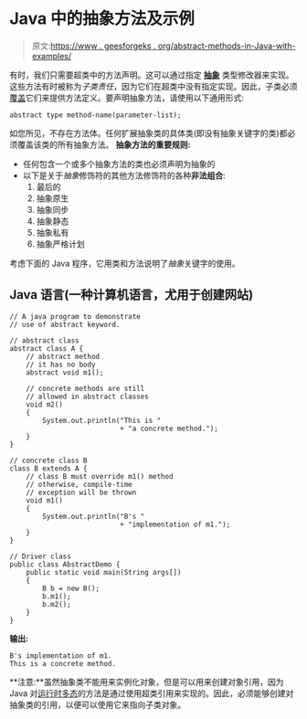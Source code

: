 # Java 中的抽象方法及示例

> 原文:[https://www . geesforgeks . org/abstract-methods-in-Java-with-examples/](https://www.geeksforgeeks.org/abstract-methods-in-java-with-examples/)

有时，我们只需要超类中的方法声明。这可以通过指定 [**抽象**](https://www.geeksforgeeks.org/abstract-keyword-in-java/) 类型修改器来实现。这些方法有时被称为*子类责任*，因为它们在超类中没有指定实现。因此，子类必须[覆盖](https://www.geeksforgeeks.org/overriding-in-java/)它们来提供方法定义。要声明抽象方法，请使用以下通用形式:

```
abstract type method-name(parameter-list);
```

如您所见，不存在方法体。任何扩展抽象类的具体类(即没有抽象关键字的类)都必须覆盖该类的所有抽象方法。
**抽象方法的重要规则:**

*   任何包含一个或多个抽象方法的类也必须声明为抽象的
*   以下是关于*抽象*修饰符的其他方法修饰符的各种**非法组合**:
    1.  最后的
    2.  抽象原生
    3.  抽象同步
    4.  抽象静态
    5.  抽象私有
    6.  抽象严格计划

考虑下面的 Java 程序，它用类和方法说明了*抽象*关键字的使用。

## Java 语言(一种计算机语言，尤用于创建网站)

```
// A java program to demonstrate
// use of abstract keyword.

// abstract class
abstract class A {
    // abstract method
    // it has no body
    abstract void m1();

    // concrete methods are still
    // allowed in abstract classes
    void m2()
    {
        System.out.println("This is "
                           + "a concrete method.");
    }
}

// concrete class B
class B extends A {
    // class B must override m1() method
    // otherwise, compile-time
    // exception will be thrown
    void m1()
    {
        System.out.println("B's "
                           + "implementation of m1.");
    }
}

// Driver class
public class AbstractDemo {
    public static void main(String args[])
    {
        B b = new B();
        b.m1();
        b.m2();
    }
}
```

**输出:**

```
B's implementation of m1.
This is a concrete method.
```

**注意:**虽然抽象类不能用来实例化对象，但是可以用来创建对象引用，因为 Java 对[运行时多态](https://www.geeksforgeeks.org/dynamic-method-dispatch-runtime-polymorphism-java/)的方法是通过使用超类引用来实现的。因此，必须能够创建对抽象类的引用，以便可以使用它来指向子类对象。